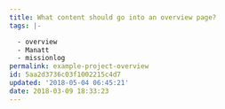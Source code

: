 ```yaml
---
title: What content should go into an overview page?
tags: |-

  - overview
  - Manatt
  - missionlog
permalink: example-project-overview
id: 5aa2d3736c03f1002215c4d7
updated: '2018-05-04 06:45:21'
date: 2018-03-09 18:33:23
---
```

